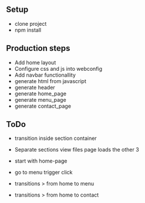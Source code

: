 ## Setup

- clone project
- npm install

## Production steps

- Add home layout
- Configure css and js into webconfig
- Add navbar functionallity
- generate html from javascript
- generate header
- generate home_page
- generate menu_page
- generate contact_page

## ToDo

- transition inside section container
- Separate sections view files
  page loads the other 3

- start with home-page

- go to menu trigger click

- transitions > from home to menu
- transitions > from home to contact
